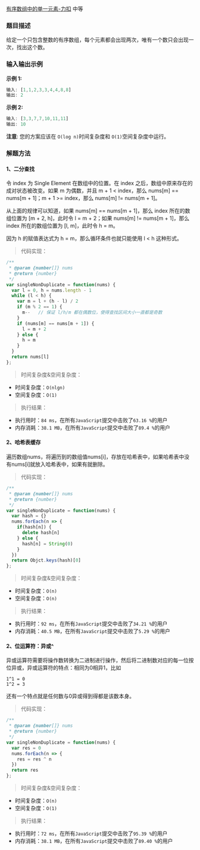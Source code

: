 
[有序数组中的单一元素-力扣](https://leetcode-cn.com/problems/single-element-in-a-sorted-array/)
<span>中等</span>

### 题目描述
给定一个只包含整数的有序数组，每个元素都会出现两次，唯有一个数只会出现一次，找出这个数。

### 输入输出示例
**示例 1:**
```js
输入: [1,1,2,3,3,4,4,8,8]
输出: 2
```

**示例 2:**
```js
输入: [3,3,7,7,10,11,11]
输出: 10
```

**注意**: 您的方案应该在 `O(log n)`时间复杂度和 `O(1)`空间复杂度中运行。

### 解题方法

#### 1、二分查找
令 index 为 Single Element 在数组中的位置。在 index 之后，数组中原来存在的成对状态被改变。如果 m 为偶数，并且 m + 1 < index，那么 nums[m] == nums[m + 1]；m + 1 >= index，那么 nums[m] != nums[m + 1]。

从上面的规律可以知道，如果 nums[m] == nums[m + 1]，那么 index 所在的数组位置为 [m + 2, h]，此时令 l = m + 2；如果 nums[m] != nums[m + 1]，那么 index 所在的数组位置为 [l, m]，此时令 h = m。

因为 h 的赋值表达式为 h = m，那么循环条件也就只能使用 l < h 这种形式。

> 代码实现：

```js
/**
 * @param {number[]} nums
 * @return {number}
 */
var singleNonDuplicate = function(nums) {
  var l = 0, h = nums.length - 1
  while (l < h) {
    var m = l + (h - l) / 2
    if (m % 2 == 1) {
      m--   // 保证 l/h/m 都在偶数位，使得查找区间大小一直都是奇数
    }
    if (nums[m] == nums[m + 1]) {
      l = m + 2
    } else {
      h = m
    }
  }
  return nums[l]
};
```

> 时间复杂度&空间复杂度：
- 时间复杂度：`O(nlgn)`
- 空间复杂度：`O(1)`

> 执行结果：

- 执行用时：`84 ms`，在所有`JavaScript`提交中击败了`63.16 %`的用户
- 内存消耗：`38.1 MB`，在所有`JavaScript`提交中击败了`89.4 %`的用户

#### 2、哈希表缓存
遍历数组nums，将遍历到的数组值nums[i]，存放在哈希表中，如果哈希表中没有nums[i]就放入哈希表中，如果有就删除。

> 代码实现：

```js
/**
 * @param {number[]} nums
 * @return {number}
 */
var singleNonDuplicate = function(nums) {
  var hash = {}
  nums.forEach(n => {
    if(hash[n]) {
      delete hash[n]
    } else {
      hash[n] = String(0)
    }
  })
  return Objct.keys(hash)[0]
};
```

> 时间复杂度&空间复杂度：
- 时间复杂度：`O(n)`
- 空间复杂度：`O(n)`

> 执行结果：

- 执行用时：`92 ms`，在所有`JavaScript`提交中击败了`34.21 %`的用户
- 内存消耗：`40.5 MB`，在所有`JavaScript`提交中击败了`5.29 %`的用户

#### 2、位运算符：异或^
异或运算符需要将操作数转换为二进制进行操作，然后将二进制数对应的每一位按位异或，异或运算符的特点：相同为0相异1，比如
```
1^1 = 0
1^2 = 3
```
还有一个特点就是任何数与0异或得到得都是该数本身。

> 代码实现：

```js
/**
 * @param {number[]} nums
 * @return {number}
 */
var singleNonDuplicate = function(nums) {
  var res = 0
  nums.forEach(n => {
    res = res ^ n
  })
  return res
};
```

> 时间复杂度&空间复杂度：
- 时间复杂度：`O(n)`
- 空间复杂度：`O(1)`

> 执行结果：

- 执行用时：`72 ms`，在所有`JavaScript`提交中击败了`95.39 %`的用户
- 内存消耗：`38.1 MB`，在所有`JavaScript`提交中击败了`89.40 %`的用户
